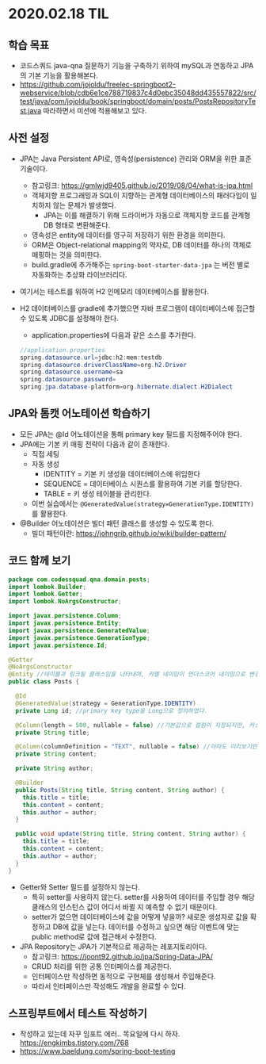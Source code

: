 # 2020.02.18 TIL

## 학습 목표

* 코드스쿼드 java-qna 질문하기 기능을 구축하기 위하여 mySQL과 연동하고 JPA의 기본 기능을 활용해본다.
* https://github.com/jojoldu/freelec-springboot2-webservice/blob/cdb6e1ce788719837c4d0ebc35048dd435557822/src/test/java/com/jojoldu/book/springboot/domain/posts/PostsRepositoryTest.java 따라하면서 미션에 적용해보고 있다.

## 사전 설정

* JPA는 Java Persistent API로, 영속성(persistence) 관리와 ORM을 위한 표준 기술이다.

  * 참고링크: https://gmlwjd9405.github.io/2019/08/04/what-is-jpa.html
  * 객체지향 프로그래밍과 SQL이 지향하는 관계형 데이터베이스의 패러다임이 일치하지 않는 문제가 발생했다.
    * JPA는 이를 해결하기 위해 드라이버가 자동으로 객체지향 코드를 관계형 DB 형태로 변환해준다.
  * 영속성은 entity에 데이터를 영구히 저장하기 위한 환경을 의미한다.
  * ORM은 Object-relational mapping의 약자로, DB 데이터를 하나의 객체로 매핑하는 것을 의미한다.
  * build.gradle에 추가해주는 ```spring-boot-starter-data-jpa``` 는 버전 별로 자동화하는 추상화 라이브러리다.

* 여기서는 테스트를 위하여 H2 인메모리 데이터베이스를 활용한다.

* H2 데이터베이스를 gradle에 추가했으면 자바 프로그램이 데이터베이스에 접근할 수 있도록 JDBC를 설정해야 한다.

  * application.properties에 다음과 같은 소스를 추가한다.

  ```java
  //application.properties
  spring.datasource.url=jdbc:h2:mem:testdb
  spring.datasource.driverClassName=org.h2.Driver
  spring.datasource.username=sa
  spring.datasource.password=
  spring.jpa.database-platform=org.hibernate.dialect.H2Dialect
  ```

## JPA와 톰캣 어노테이션 학습하기

* 모든 JPA는 @Id 어노테이션을 통해 primary key 필드를 지정해주어야 한다.
* JPA에는 기본 키 매핑 전략이 다음과 같이 존재한다.
  * 직접 세팅
  * 자동 생성
    * IDENTITY = 기본 키 생성을 데이터베이스에 위임한다
    * SEQUENCE = 데이터베이스 시퀀스를 활용하여 기본 키를 할당한다.
    * TABLE = 키 생성 테이블을 관리한다.
  * 이번 실습에서는 ```@GeneratedValue(strategy=GenerationType.IDENTITY)``` 를 활용한다.
* @Builder 어노테이션은 빌더 패턴 클래스를 생성할 수 있도록 한다.
  * 빌더 패턴이란: https://johngrib.github.io/wiki/builder-pattern/

## 코드 함께 보기

```java
package com.codessquad.qna.domain.posts;
import lombok.Builder;
import lombok.Getter;
import lombok.NoArgsConstructor;

import javax.persistence.Column;
import javax.persistence.Entity;
import javax.persistence.GeneratedValue;
import javax.persistence.GenerationType;
import javax.persistence.Id;

@Getter
@NoArgsConstructor
@Entity //테이블과 링크될 클래스임을 나타내며, 카멜 네이밍이 언더스코어 네이밍으로 변경된다.
public class Posts {

  @Id
  @GeneratedValue(strategy = GenerationType.IDENTITY)
  private Long id; //primary key type을 Long으로 정의하였다.

  @Column(length = 500, nullable = false) //기본값으로 컬럼이 지정되지만, 커스터마이징을 위해 추가해둔다.
  private String title;

  @Column(columnDefinition = "TEXT", nullable = false) //아마도 미리보기인 것 같다.
  private String content;

  private String author;

  @Builder
  public Posts(String title, String content, String author) {
    this.title = title;
    this.content = content;
    this.author = author;
  }

  public void update(String title, String content, String author) {
    this.title = title;
    this.content = content;
    this.author = author;
  }
}
```

* Getter와 Setter 필드를 설정하지 않는다.
  * 특히 setter를 사용하지 않는다. setter를 사용하여 데이터를 주입할 경우 해당 클래스의 인스턴스 값이 어디서 바뀔 지 예측할 수 없기 때문이다.
  * setter가 없으면 데이터베이스에 값을 어떻게 넣을까? 새로운 생성자로 값을 확정하고 DB에 값을 넣는다. 데이터를 수정하고 싶으면 해당 이벤트에 맞는 public method로 값에 접근해서 수정한다.
* JPA Repository는 JPA가 기본적으로 제공하는 레포지토리이다.
  * 참고링크: https://joont92.github.io/jpa/Spring-Data-JPA/
  * CRUD 처리를 위한 공통 인터페이스를 제공한다.
  * 인터페이스만 작성하면 동적으로 구현체를 생성해서 주입해준다.
  * 따라서 인터페이스만 작성해도 개발을 완료할 수 있다.

## 스프링부트에서 테스트 작성하기

* 작성하고 있는데 자꾸 임포트 에러.. 목요일에 다시 하자. https://engkimbs.tistory.com/768
* https://www.baeldung.com/spring-boot-testing
